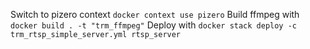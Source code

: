 Switch to pizero context
`docker context use pizero`
Build ffmpeg with
`docker build . -t "trm_ffmpeg"`
Deploy with
`docker stack deploy -c trm_rtsp_simple_server.yml rtsp_server`